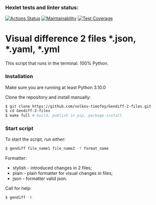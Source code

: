 ### Hexlet tests and linter status:
[![Actions Status](https://github.com/volkov-timofey/python-project-50/workflows/hexlet-check/badge.svg)](https://github.com/volkov-timofey/python-project-50/actions)
[![Maintainability](https://api.codeclimate.com/v1/badges/19bec2a97ef9152e7cd8/maintainability)](https://codeclimate.com/github/volkov-timofey/python-project-50/maintainability)
[![Test Coverage](https://api.codeclimate.com/v1/badges/19bec2a97ef9152e7cd8/test_coverage)](https://codeclimate.com/github/volkov-timofey/python-project-50/test_coverage)



# Visual difference 2 files *.json, *.yaml, *.yml

This script that runs in the terminal. 100% Python.

### Installation
Make sure you are running at least Python 3.10.0

Clone the repository and install manually:

```bash
$ git clone https://github.com/volkov-timofey/Gendiff-2-files.git
$ cd Gendiff-2-files
$ make full # build, publish in pip, package-install
```

### Start script
To start the script, run either:
```bash
$ gendiff file_name1 file_name2 -f format_name
```
Formatter:
- stylish - introduced changes in 2 files;
- plain - plain formatter for visual changes in files;
- json - formatter valid json.


Сall for help:


```bash
$ gendiff -h
```
